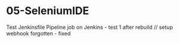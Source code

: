 # 05-SeleniumIDE
Test Jenkinsfile Pipeline job on Jenkins - test 1 after rebuild // setup webhook forgotten - fixed
